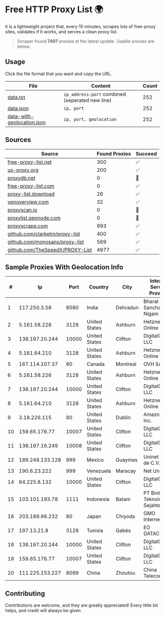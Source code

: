 
# Free HTTP Proxy List 🌍

It is a lightweight project that, every 10 minutes, scrapes lots of free-proxy sites, validates if it works, and serves a clean proxy list.


> Scraper found **7497** proxies at the latest update. Usable proxies are below.

## Usage

Click the file format that you want and copy the URL.


|File|Content|Count|
|----|-------|-----|
|[data.txt](https://raw.githubusercontent.com/themiralay/Proxy-List-World/master/data.txt)|`ip_address:port` combined (seperated new line)|252|
|[data.json](https://raw.githubusercontent.com/themiralay/Proxy-List-World/master/data.json)|`ip, port`|252|
|[data-with-geolocation.json](https://raw.githubusercontent.com/themiralay/Proxy-List-World/master/data-with-geolocation.json)|`ip, port, geolocation`|252|

## Sources

|Source|Found Proxies|Succeed|
|------|-------------|-------|
|[free-proxy-list.net](https://free-proxy-list.net)|300|✅|
|[us-proxy.org](https://www.us-proxy.org)|200|✅|
|[proxydb.net](http://proxydb.net)|0|🚫|
|[free-proxy-list.com](https://free-proxy-list.com/?page=&port=&type%5B%5D=http&type%5B%5D=https&up_time=0&search=Search)|0|✅|
|[proxy-list.download](https://www.proxy-list.download/HTTP)|26|✅|
|[vpnoverview.com](https://vpnoverview.com/privacy/anonymous-browsing/free-proxy-servers)|32|✅|
|[proxyscan.io](https://www.proxyscan.io)|0|🚫|
|[proxylist.geonode.com](https://proxylist.geonode.com/api/proxy-list?limit=300&page=1&sort_by=lastChecked&sort_type=desc&protocols=http,https)|0|🚫|
|[proxyscrape.com](https://api.proxyscrape.com/v2/?request=displayproxies&protocol=http&timeout=10000&country=all&ssl=all&anonymity=all)|993|✅|
|[github.com/clarketm/proxy-list](https://raw.githubusercontent.com/clarketm/proxy-list/master/proxy-list-raw.txt)|400|✅|
|[github.com/monosans/proxy-list](https://raw.githubusercontent.com/monosans/proxy-list/main/proxies/http.txt)|569|✅|
|[github.com/TheSpeedX/PROXY-List](https://raw.githubusercontent.com/TheSpeedX/PROXY-List/master/http.txt)|4977|✅|


## Sample Proxies With Geolocation Info

|#|Ip|Port|Country|City|Internet Service Provider|
|-|--|----|-------|----|-------------------------|
|1|117.250.3.58|8080|India|Dehradun|Bharat Sanchar Nigam Ltd|
|2|5.161.58.226|3128|United States|Ashburn|Hetzner Online GmbH|
|3|138.197.20.244|10000|United States|Clifton|DigitalOcean, LLC|
|4|5.161.64.210|3128|United States|Ashburn|Hetzner Online GmbH|
|5|167.114.107.37|80|Canada|Montreal|OVH SAS|
|6|5.161.58.226|3128|United States|Ashburn|Hetzner Online GmbH|
|7|138.197.20.244|10000|United States|Clifton|DigitalOcean, LLC|
|8|5.161.64.210|3128|United States|Ashburn|Hetzner Online GmbH|
|9|3.18.226.115|80|United States|Dublin|Amazon.com, Inc.|
|10|159.65.176.77|10007|United States|Clifton|DigitalOcean, LLC|
|11|138.197.16.249|10008|United States|Clifton|DigitalOcean, LLC|
|12|189.248.133.128|999|Mexico|Guaymas|Uninet S.A. de C.V.|
|13|190.6.23.222|999|Venezuela|Maracay|Net Uno|
|14|64.225.8.132|10000|United States|Clifton|DigitalOcean, LLC|
|15|103.101.193.78|1111|Indonesia|Batam|PT Bintang Teknologi Sejahtera|
|16|203.189.96.232|80|Japan|Chiyoda|GMO Internet, Inc|
|17|197.13.21.8|3128|Tunisia|Gabès|EO DATACENTER|
|18|138.197.20.244|10000|United States|Clifton|DigitalOcean, LLC|
|19|159.65.176.77|10007|United States|Clifton|DigitalOcean, LLC|
|20|111.225.153.227|8089|China|Zhoutou|China Telecom|



## Contributing

Contributions are welcome, and they are greatly appreciated! Every
little bit helps, and credit will always be given.

